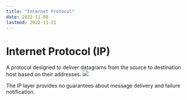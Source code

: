```yaml
---
title: "Internet Protocol"
date: 2022-11-08
lastmod: 2022-11-21
---
```

# Internet Protocol (IP)
A protocol designed to deliver datagrams from the source to destination host based on their addresses.
![](https://i.imgur.com/5DkdXqr.png)

The IP layer provides no guarantees about message delivery and failure notification.
